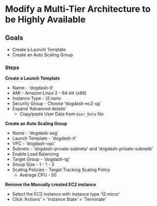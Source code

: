 # Modify a Multi-Tier Architecture to be Highly Available

## Goals

- Create a Launch Template
- Create an Auto Scaling Group

### Steps

**Create a Launch Template**
  - Name - 'dogdash-lt'
  - AMI - Amazon Linux 2 - 64-bit (x86)
  - Instance Type - t2.nano
  - Security Group - Choose 'dogdash-ec2-sg'
  - Expand 'Advanced details'
    - Copy/paste User Data from `User_Data` file

**Create an Auto Scaling Group**
  - Name - 'dogdash-asg'
  - Launch Template - 'dogdash-lt'
  - VPC - 'dogdash-vpc'
  - Subnets - 'dogdash-private-subneta' and 'dogdash-private-subnetb'
  - Enable Load Balancing
  - Target Group - 'dogdash-tg'
  - Group Size - 1 - 1 - 3
  - Scaling Policies - Target Tracking Scaling Policy
    - Average CPU - 50

**Remove the Manually created EC2 instance**
  - Select the EC2 instance with instance type 't2.micro'
  - Click 'Actions' > 'Instance State' > 'Terminate'